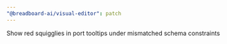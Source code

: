 ```yaml
---
"@breadboard-ai/visual-editor": patch
---
```


Show red squigglies in port tooltips under mismatched schema constraints
